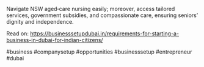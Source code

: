 
Navigate NSW aged‑care nursing easily; moreover, access tailored services, government subsidies, and compassionate care, ensuring seniors’ dignity and independence.

Read on: https://businesssetupdubai.in/requirements-for-starting-a-business-in-dubai-for-indian-citizens/

#business #companysetup #opportunities #businesssetup #entrepreneur #dubai
